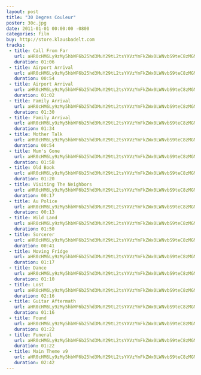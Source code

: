 ```yaml
---
layout: post
title: "30 Degres Couleur"
poster: 30c.jpg
date: 2011-01-01 00:00:00 -0800
categories: film
buy: http://store.klausbadelt.com
tracks:
 - title: Call From Far
   url: aHR0cHM6Ly9zMy5hbWF6b25hd3MuY29tL2tsYXVzYmFkZWx0LWNvbS9teC8zMGMvMDEgQ2FsbCBGcm9tIEZhci5tcDM=
   duration: 01:06
 - title: Airport Arrival
   url: aHR0cHM6Ly9zMy5hbWF6b25hd3MuY29tL2tsYXVzYmFkZWx0LWNvbS9teC8zMGMvMDIgQWlycG9ydCBBcnJpdmFsLm1wMw==
   duration: 00:54
 - title: Airport Arrival
   url: aHR0cHM6Ly9zMy5hbWF6b25hd3MuY29tL2tsYXVzYmFkZWx0LWNvbS9teC8zMGMvMDMgQWlycG9ydCBBcnJpdmFsIChhbHQpLm1wMw==
   duration: 01:02
 - title: Family Arrival
   url: aHR0cHM6Ly9zMy5hbWF6b25hd3MuY29tL2tsYXVzYmFkZWx0LWNvbS9teC8zMGMvMDQgRmFtaWx5IEFycml2YWwubXAz
   duration: 01:30
 - title: Family Arrival
   url: aHR0cHM6Ly9zMy5hbWF6b25hd3MuY29tL2tsYXVzYmFkZWx0LWNvbS9teC8zMGMvMDUgRmFtaWx5IEFycml2YWwgKGFsdCkubXAz
   duration: 01:34
 - title: Mother Talk
   url: aHR0cHM6Ly9zMy5hbWF6b25hd3MuY29tL2tsYXVzYmFkZWx0LWNvbS9teC8zMGMvMDYgTW90aGVyIFRhbGsubXAz
   duration: 00:54
 - title: Mum's Gone
   url: aHR0cHM6Ly9zMy5hbWF6b25hd3MuY29tL2tsYXVzYmFkZWx0LWNvbS9teC8zMGMvMDcgTXVtJ3MgR29uZS5tcDM=
   duration: 01:58
 - title: Old Book
   url: aHR0cHM6Ly9zMy5hbWF6b25hd3MuY29tL2tsYXVzYmFkZWx0LWNvbS9teC8zMGMvMDggT2xkIEJvb2subXAz
   duration: 01:20
 - title: Visiting The Neighbors
   url: aHR0cHM6Ly9zMy5hbWF6b25hd3MuY29tL2tsYXVzYmFkZWx0LWNvbS9teC8zMGMvMDkgVmlzaXRpbmcgVGhlIE5laWdoYm9ycy5tcDM=
   duration: 00:17
 - title: Au Police
   url: aHR0cHM6Ly9zMy5hbWF6b25hd3MuY29tL2tsYXVzYmFkZWx0LWNvbS9teC8zMGMvMTAgQXUgUG9saWNlLm1wMw==
   duration: 00:13
 - title: Wild Land
   url: aHR0cHM6Ly9zMy5hbWF6b25hd3MuY29tL2tsYXVzYmFkZWx0LWNvbS9teC8zMGMvMTEgV2lsZCBMYW5kLm1wMw==
   duration: 01:50
 - title: Sorcerer
   url: aHR0cHM6Ly9zMy5hbWF6b25hd3MuY29tL2tsYXVzYmFkZWx0LWNvbS9teC8zMGMvMTIgU29yY2VyZXIubXAz
   duration: 00:41
 - title: Moving Fridge
   url: aHR0cHM6Ly9zMy5hbWF6b25hd3MuY29tL2tsYXVzYmFkZWx0LWNvbS9teC8zMGMvMTMgTW92aW5nIEZyaWRnZS5tcDM=
   duration: 01:17
 - title: Dance
   url: aHR0cHM6Ly9zMy5hbWF6b25hd3MuY29tL2tsYXVzYmFkZWx0LWNvbS9teC8zMGMvMTQgRGFuY2UubXAz
   duration: 01:10
 - title: Lost
   url: aHR0cHM6Ly9zMy5hbWF6b25hd3MuY29tL2tsYXVzYmFkZWx0LWNvbS9teC8zMGMvMTUgTG9zdC5tcDM=
   duration: 02:16
 - title: Guitar Aftermath
   url: aHR0cHM6Ly9zMy5hbWF6b25hd3MuY29tL2tsYXVzYmFkZWx0LWNvbS9teC8zMGMvMTYgR3VpdGFyIEFmdGVybWF0aC5tcDM=
   duration: 01:16
 - title: Found
   url: aHR0cHM6Ly9zMy5hbWF6b25hd3MuY29tL2tsYXVzYmFkZWx0LWNvbS9teC8zMGMvMTcgRm91bmQubXAz
   duration: 01:22
 - title: Funeral
   url: aHR0cHM6Ly9zMy5hbWF6b25hd3MuY29tL2tsYXVzYmFkZWx0LWNvbS9teC8zMGMvMTggRnVuZXJhbC5tcDM=
   duration: 01:22
 - title: Main Theme v9
   url: aHR0cHM6Ly9zMy5hbWF6b25hd3MuY29tL2tsYXVzYmFkZWx0LWNvbS9teC8zMGMvMTkgTWFpbiBUaGVtZS5tcDM=
   duration: 02:42
---
```

